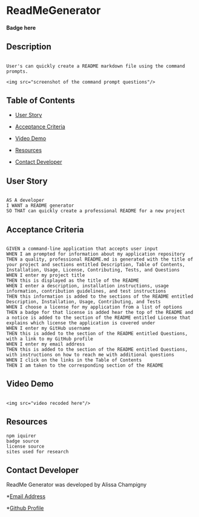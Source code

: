 # ReadMeGenerator

#### Badge here

## Description

```

User's can quickly create a README markdown file using the command prompts.

<img src="screenshot of the command prompt questions"/>

```

## Table of Contents

* [User Story](##user-story)

* [Acceptance Criteria](##acceptance-criteria)

* [Video Demo](##video-demo)

* [Resources](##resources)

* [Contact Developer](##contact-developer)


## User Story

```

AS A developer
I WANT a README generator
SO THAT can quickly create a professional README for a new project

```

## Acceptance Criteria

```

GIVEN a command-line application that accepts user input
WHEN I am prompted for information about my application repository
THEN a quality, professional README.md is generated with the title of your project and sections entitled Description, Table of Contents, Installation, Usage, License, Contributing, Tests, and Questions
WHEN I enter my project title
THEN this is displayed as the title of the README
WHEN I enter a description, installation instructions, usage information, contribution guidelines, and test instructions
THEN this information is added to the sections of the README entitled Description, Installation, Usage, Contributing, and Tests
WHEN I choose a license for my application from a list of options
THEN a badge for that license is added hear the top of the README and a notice is added to the section of the README entitled License that explains which license the application is covered under
WHEN I enter my GitHub username
THEN this is added to the section of the README entitled Questions, with a link to my GitHub profile
WHEN I enter my email address
THEN this is added to the section of the README entitled Questions, with instructions on how to reach me with additional questions
WHEN I click on the links in the Table of Contents
THEN I am taken to the corresponding section of the README

```

## Video Demo

```

<img src="video recoded here"/>

```

## Resources

```
npm iquirer
badge source
license source
sites used for research

```

## Contact Developer

ReadMe Generator was developed by Alissa Champigny

*[Email Address](achampigny4@gmail.com)

*[Github Profile](https://github.com/achampigny4)
